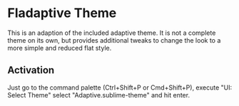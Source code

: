 Fladaptive Theme
================

This is an adaption of the included adaptive theme. It is not a complete theme
on its own, but provides additional tweaks to change the look to a more simple
and reduced flat style.


Activation
----------

Just go to the command palette (Ctrl+Shift+P or Cmd+Shift+P), execute
"UI: Select Theme" select "Adaptive.sublime-theme" and hit enter.
